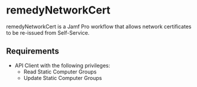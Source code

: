 # remedyNetworkCert
remedyNetworkCert is a Jamf Pro workflow that allows network certificates to be re-issued from Self-Service.

## Requirements
* API Client with the following privileges:
    * Read Static Computer Groups
    * Update Static Computer Groups
